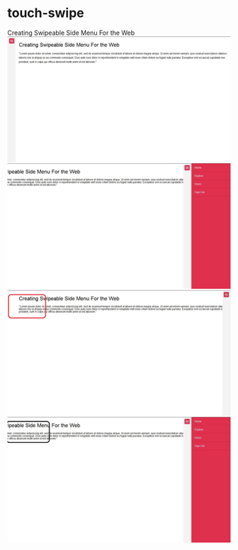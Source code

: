 # touch-swipe

Creating Swipeable Side Menu For the Web
![1](https://github.com/dineshkummarc/touch-swipe/raw/master/screenshots/1.jpg)
![2](https://github.com/dineshkummarc/touch-swipe/raw/master/screenshots/2.jpg)
![3](https://github.com/dineshkummarc/touch-swipe/raw/master/screenshots/3.jpg)
![4](https://github.com/dineshkummarc/touch-swipe/raw/master/screenshots/4.jpg)
